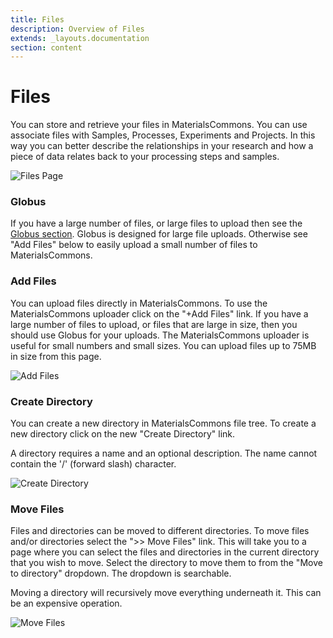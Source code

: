 ```yaml
---
title: Files
description: Overview of Files
extends: _layouts.documentation
section: content
---
```


# Files
You can store and retrieve your files in MaterialsCommons. You can use associate files with Samples, Processes, Experiments
and Projects. In this way you can better describe the relationships in your research and how a piece of data relates
back to your processing steps and samples.

<img class="bordered" alt="Files Page" src="/assets/img/files.png">

### Globus
If you have a large number of files, or large files to upload then see the [Globus section](../globus). Globus
is designed for large file uploads. Otherwise see "Add Files" below to easily upload a small number of files to
MaterialsCommons.

### Add Files
You can upload files directly in MaterialsCommons. To use the MaterialsCommons uploader click on the "+Add Files" link.
If you have a large number of files to upload, or files that are
large in size, then you should use Globus for your uploads. The MaterialsCommons uploader is useful for small numbers
and small sizes. You can upload files up to 75MB in size from this page.

<img class="bordered" alt="Add Files" src="/assets/img/upload-files.png">

### Create Directory
You can create a new directory in MaterialsCommons file tree. To create a new directory click on the new
"Create Directory" link.

A directory requires a name and an optional description. The name cannot contain the '/' (forward slash) character.

<img class="bordered" alt="Create Directory" src="/assets/img/files/create-directory.png">

### Move Files
Files and directories can be moved to different directories. To move files and/or directories select the 
">> Move Files" link. This will take you to a page where you can select the files and directories in the current
directory that you wish to move. Select the directory to move them to from the "Move to directory" dropdown. The
dropdown is searchable.

Moving a directory will recursively move everything underneath it. This can be an expensive operation.

<img class="bordered" alt="Move Files" src="/assets/img/files/move-files.png">
